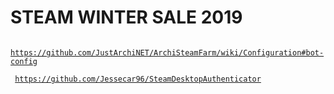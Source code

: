 # STEAM WINTER SALE 2019

<code> https://github.com/JustArchiNET/ArchiSteamFarm/wiki/Configuration#bot-config </code>

<code> https://github.com/Jessecar96/SteamDesktopAuthenticator </code>
